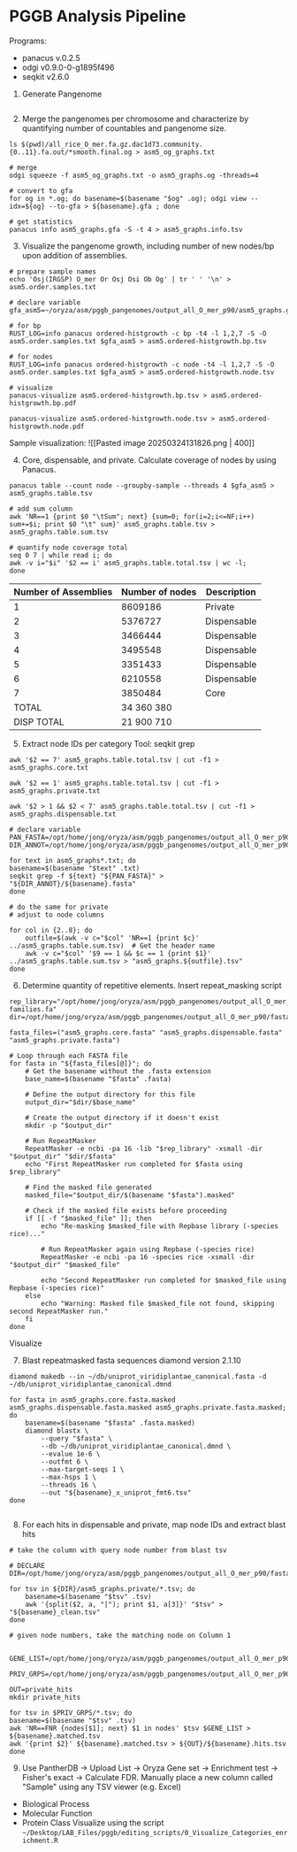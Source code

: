 # PGGB Analysis Pipeline
Programs:
- panacus v.0.2.5
- odgi v0.9.0-0-g1895f496
- seqkit v2.6.0

1. Generate Pangenome
```

```
2. Merge the pangenomes per chromosome and characterize by quantifying number of countables and pangenome size. 
   
```
ls $(pwd)/all_rice_O_mer.fa.gz.dac1d73.community.{0..11}.fa.out/*smooth.final.og > asm5_og_graphs.txt

# merge
odgi squeeze -f asm5_og_graphs.txt -o asm5_graphs.og -threads=4 

# convert to gfa
for og in *.og; do basename=$(basename "$og" .og); odgi view --idx=${og} --to-gfa > ${basename}.gfa ; done

# get statistics
panacus info asm5_graphs.gfa -S -t 4 > asm5_graphs.info.tsv
```

3. Visualize the pangenome growth, including number of new nodes/bp upon addition of assemblies.
```
# prepare sample names
echo 'Osj(IRGSP) O_mer Or Osj Osi Ob Og' | tr ' ' '\n' > asm5.order.samples.txt

# declare variable
gfa_asm5=~/oryza/asm/pggb_pangenomes/output_all_O_mer_p90/asm5_graphs.gfa

# for bp
RUST_LOG=info panacus ordered-histgrowth -c bp -t4 -l 1,2,7 -S -O asm5.order.samples.txt $gfa_asm5 > asm5.ordered-histgrowth.bp.tsv

# for nodes
RUST_LOG=info panacus ordered-histgrowth -c node -t4 -l 1,2,7 -S -O asm5.order.samples.txt $gfa_asm5 > asm5.ordered-histgrowth.node.tsv

# visualize
panacus-visualize asm5.ordered-histgrowth.bp.tsv > asm5.ordered-histgrowth.bp.pdf

panacus-visualize asm5.ordered-histgrowth.node.tsv > asm5.ordered-histgrowth.node.pdf
```
Sample visualization:
![[Pasted image 20250324131826.png | 400]]

4. Core, dispensable, and private. Calculate coverage of nodes by using Panacus.
```
panacus table --count node --groupby-sample --threads 4 $gfa_asm5 > asm5_graphs.table.tsv

# add sum column
awk 'NR==1 {print $0 "\tSum"; next} {sum=0; for(i=2;i<=NF;i++) sum+=$i; print $0 "\t" sum}' asm5_graphs.table.tsv > asm5_graphs.table.sum.tsv

# quantify node coverage total
seq 0 7 | while read i; do 
awk -v i="$i" '$2 == i' asm5_graphs.table.total.tsv | wc -l; 
done
```

| Number of Assemblies | Number of nodes | Description |
| -------------------- | --------------- | ----------- |
| 1                    | 8609186         | Private     |
| 2                    | 5376727         | Dispensable |
| 3                    | 3466444         | Dispensable |
| 4                    | 3495548         | Dispensable |
| 5                    | 3351433         | Dispensable |
| 6                    | 6210558         | Dispensable |
| 7                    | 3850484         | Core        |
| TOTAL                | 34 360 380      |             |
| DISP TOTAL           | 21 900 710      |             |
5. Extract node IDs per category
Tool: seqkit grep
```
awk '$2 == 7' asm5_graphs.table.total.tsv | cut -f1 > asm5_graphs.core.txt

awk '$2 == 1' asm5_graphs.table.total.tsv | cut -f1 > asm5_graphs.private.txt

awk '$2 > 1 && $2 < 7' asm5_graphs.table.total.tsv | cut -f1 > asm5_graphs.dispensable.txt

# declare variable
PAN_FASTA=/opt/home/jong/oryza/asm/pggb_pangenomes/output_all_O_mer_p90/asm5_graphs.fa
DIR_ANNOT=/opt/home/jong/oryza/asm/pggb_pangenomes/output_all_O_mer_p90/fasta_annot

for text in asm5_graphs*.txt; do
basename=$(basename "$text" .txt)
seqkit grep -f ${text} "${PAN_FASTA}" > "${DIR_ANNOT}/${basename}.fasta"
done

# do the same for private 
# adjust to node columns

for col in {2..8}; do
    outfile=$(awk -v c="$col" 'NR==1 {print $c}' ../asm5_graphs.table.sum.tsv)  # Get the header name
    awk -v c="$col" '$9 == 1 && $c == 1 {print $1}' ../asm5_graphs.table.sum.tsv > "asm5_graphs.${outfile}.tsv"
done
```

6. Determine quantity of repetitive elements. Insert repeat_masking script
```
rep_library="/opt/home/jong/oryza/asm/pggb_pangenomes/output_all_O_mer_p90/RM_lib/pggb_asm5-families.fa"
dir=/opt/home/jong/oryza/asm/pggb_pangenomes/output_all_O_mer_p90/fasta_annot

fasta_files=("asm5_graphs.core.fasta" "asm5_graphs.dispensable.fasta" "asm5_graphs.private.fasta")

# Loop through each FASTA file
for fasta in "${fasta_files[@]}"; do
    # Get the basename without the .fasta extension
    base_name=$(basename "$fasta" .fasta)

    # Define the output directory for this file
    output_dir="$dir/$base_name"

    # Create the output directory if it doesn't exist
    mkdir -p "$output_dir"

    # Run RepeatMasker
    RepeatMasker -e ncbi -pa 16 -lib "$rep_library" -xsmall -dir "$output_dir" "$dir/$fasta"
    echo "First RepeatMasker run completed for $fasta using $rep_library"

    # Find the masked file generated
    masked_file="$output_dir/$(basename "$fasta").masked"

    # Check if the masked file exists before proceeding
    if [[ -f "$masked_file" ]]; then
        echo "Re-masking $masked_file with Repbase library (-species rice)..."

        # Run RepeatMasker again using Repbase (-species rice)
        RepeatMasker -e ncbi -pa 16 -species rice -xsmall -dir "$output_dir" "$masked_file"

        echo "Second RepeatMasker run completed for $masked_file using Repbase (-species rice)"
    else
        echo "Warning: Masked file $masked_file not found, skipping second RepeatMasker run."
    fi
done
```

Visualize

7. Blast repeatmasked fasta sequences
diamond version 2.1.10
```
diamond makedb --in ~/db/uniprot_viridiplantae_canonical.fasta -d ~/db/uniprot_viridiplantae_canonical.dmnd

for fasta in asm5_graphs.core.fasta.masked asm5_graphs.dispensable.fasta.masked asm5_graphs.private.fasta.masked; do
    basename=$(basename "$fasta" .fasta.masked)
    diamond blastx \
        --query "$fasta" \
        --db ~/db/uniprot_viridiplantae_canonical.dmnd \
        --evalue 1e-6 \
        --outfmt 6 \
        --max-target-seqs 1 \
        --max-hsps 1 \
        --threads 16 \
        --out "${basename}_x_uniprot_fmt6.tsv"
done


```

8. For each hits in dispensable and private, map node IDs and extract blast hits
```
# take the column with query node number from blast tsv

# DECLARE
DIR=/opt/home/jong/oryza/asm/pggb_pangenomes/output_all_O_mer_p90/fasta_annot/

for tsv in ${DIR}/asm5_graphs.private/*.tsv; do
    basename=$(basename "$tsv" .tsv)
    awk '{split($2, a, "|"); print $1, a[3]}' "$tsv" > "${basename}_clean.tsv"
done

# given node numbers, take the matching node on Column 1 


GENE_LIST=/opt/home/jong/oryza/asm/pggb_pangenomes/output_all_O_mer_p90/fasta_annot/asm5_graphs.private/asm5_graphs.private_x_uniprot_fmt6_diamond_clean.tsv

PRIV_GRPS=/opt/home/jong/oryza/asm/pggb_pangenomes/output_all_O_mer_p90/panacus/private_groups

OUT=private_hits
mkdir private_hits

for tsv in $PRIV_GRPS/*.tsv; do
basename=$(basename "$tsv" .tsv)
awk 'NR==FNR {nodes[$1]; next} $1 in nodes' $tsv $GENE_LIST > ${basename}.matched.tsv
awk '{print $2}' ${basename}.matched.tsv > ${OUT}/${basename}.hits.tsv
done
```

9.  Use PantherDB -> Upload List -> Oryza Gene set -> Enrichment test -> Fisher's exact -> Calculate FDR. Manually place a new column called "Sample" using any TSV viewer (e.g. Excel)
   - Biological Process
   - Molecular Function
   - Protein Class
Visualize using the script
`~/Desktop/LAB_Files/pggb/editing_scripts/0_Visualize_Categories_enrichment.R`